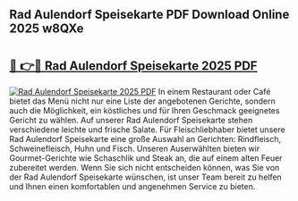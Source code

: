 ## Rad Aulendorf Speisekarte PDF Download Online 2025 w8QXe

# <h2><a href="http://gcd3hbg.nevu.top/?p=Rad+Aulendorf+Speisekarte">🔗 👉🔴 Rad Aulendorf Speisekarte 2025 PDF</a></h2>

[![Rad Aulendorf Speisekarte 2025 PDF](https://i.imgur.com/dBaPXMq.png)](http://gcd3hbg.nevu.top/?p=Rad+Aulendorf+Speisekarte)
In einem Restaurant oder Café bietet das Menü nicht nur eine Liste der angebotenen Gerichte, sondern auch die Möglichkeit, ein köstliches und für Ihren Geschmack geeignetes Gericht zu wählen. Auf unserer Rad Aulendorf Speisekarte stehen verschiedene leichte und frische Salate. Für Fleischliebhaber bietet unsere Rad Aulendorf Speisekarte eine große Auswahl an Gerichten: Rindfleisch, Schweinefleisch, Huhn und Fisch. Unseren Auserwählten bieten wir Gourmet-Gerichte wie Schaschlik und Steak an, die auf einem alten Feuer zubereitet werden. Wenn Sie sich nicht entscheiden können, was Sie von der Rad Aulendorf Speisekarte wünschen, ist unser Team bereit zu helfen und Ihnen einen komfortablen und angenehmen Service zu bieten.
